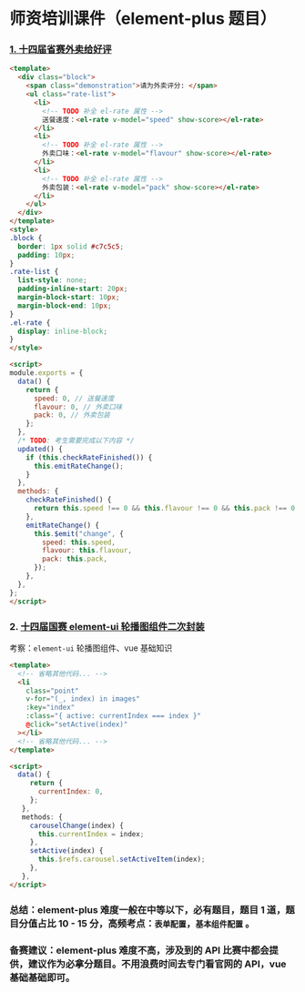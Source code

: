 
# 师资培训课件（element-plus 题目）  

### [1. 十四届省赛外卖给好评](https://www.lanqiao.cn/problems/5140/learning/?subject_code=4&group_code=1&match_num=14&match_flow=1&origin=cup)
```html
<template>
  <div class="block">
    <span class="demonstration">请为外卖评分: </span>
    <ul class="rate-list">
      <li>
        <!-- TODO 补全 el-rate 属性 -->
        送餐速度：<el-rate v-model="speed" show-score></el-rate>
      </li>
      <li>
        <!-- TODO 补全 el-rate 属性 -->
        外卖口味：<el-rate v-model="flavour" show-score></el-rate>
      </li>
      <li>
        <!-- TODO 补全 el-rate 属性 -->
        外卖包装：<el-rate v-model="pack" show-score></el-rate>
      </li>
    </ul>
  </div>
</template>
<style>
.block {
  border: 1px solid #c7c5c5;
  padding: 10px;
}
.rate-list {
  list-style: none;
  padding-inline-start: 20px;
  margin-block-start: 10px;
  margin-block-end: 10px;
}
.el-rate {
  display: inline-block;
}
</style>

<script>
module.exports = {
  data() {
    return {
      speed: 0, // 送餐速度
      flavour: 0, // 外卖口味
      pack: 0, // 外卖包装
    };
  },
  /* TODO: 考生需要完成以下内容 */
  updated() {
    if (this.checkRateFinished()) {
      this.emitRateChange();
    }
  },
  methods: {
    checkRateFinished() {
      return this.speed !== 0 && this.flavour !== 0 && this.pack !== 0;
    },
    emitRateChange() {
      this.$emit("change", {
        speed: this.speed,
        flavour: this.flavour,
        pack: this.pack,
      });
    },
  },
};
</script>
```


### 2. [十四届国赛 element-ui 轮播图组件二次封装](https://www.lanqiao.cn/courses/18421/learning/?id=855653)

考察：`element-ui` 轮播图组件、vue 基础知识

```html
<template>
  <!-- 省略其他代码... -->
  <li
    class="point"
    v-for="(_, index) in images"
    :key="index"
    :class="{ active: currentIndex === index }"
    @click="setActive(index)"
  ></li>
  <!-- 省略其他代码... -->
</template>

<script>
  data() {
     return {
       currentIndex: 0,
     };
   },
   methods: {
     carouselChange(index) {
       this.currentIndex = index;
     },
     setActive(index) {
       this.$refs.carousel.setActiveItem(index);
     },
   },
</script>
```

### 总结：element-plus 难度一般在中等以下，必有题目，题目 1 道，题目分值占比 10 - 15 分，高频考点：`表单配置`，`基本组件配置` 。

### 备赛建议：element-plus 难度不高，涉及到的 API 比赛中都会提供，建议作为必拿分题目。不用浪费时间去专门看官网的 API，vue 基础基础即可。



